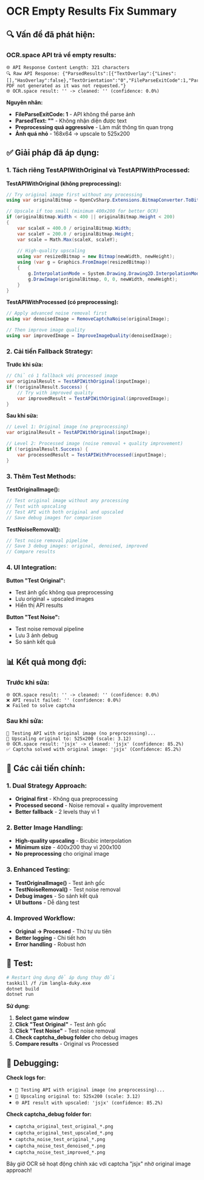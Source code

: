 # OCR Empty Results Fix Summary

## 🔍 **Vấn đề đã phát hiện:**

### **OCR.space API trả về empty results:**
```
🌐 API Response Content Length: 321 characters
🔍 Raw API Response: {"ParsedResults":[{"TextOverlay":{"Lines":[],"HasOverlay":false},"TextOrientation":"0","FileParseExitCode":1,"ParsedText":"","ErrorMessage":"","ErrorDetails":""}],"OCRExitCode":1,"IsErroredOnProcessing":false,"ProcessingTimeInMilliseconds":"640","SearchablePDFURL":"Searchable PDF not generated as it was not requested."}
🌐 OCR.space result: '' -> cleaned: '' (confidence: 0.0%)
```

**Nguyên nhân:**
- **FileParseExitCode: 1** - API không thể parse ảnh
- **ParsedText: ""** - Không nhận diện được text
- **Preprocessing quá aggressive** - Làm mất thông tin quan trọng
- **Ảnh quá nhỏ** - 168x64 → upscale to 525x200

## ✅ **Giải pháp đã áp dụng:**

### **1. Tách riêng TestAPIWithOriginal và TestAPIWithProcessed:**

**TestAPIWithOriginal (không preprocessing):**
```csharp
// Try original image first without any processing
using var originalBitmap = OpenCvSharp.Extensions.BitmapConverter.ToBitmap(originalImage);

// Upscale if too small (minimum 400x200 for better OCR)
if (originalBitmap.Width < 400 || originalBitmap.Height < 200)
{
    var scaleX = 400.0 / originalBitmap.Width;
    var scaleY = 200.0 / originalBitmap.Height;
    var scale = Math.Max(scaleX, scaleY);
    
    // High-quality upscaling
    using var resizedBitmap = new Bitmap(newWidth, newHeight);
    using (var g = Graphics.FromImage(resizedBitmap))
    {
        g.InterpolationMode = System.Drawing.Drawing2D.InterpolationMode.HighQualityBicubic;
        g.DrawImage(originalBitmap, 0, 0, newWidth, newHeight);
    }
}
```

**TestAPIWithProcessed (có preprocessing):**
```csharp
// Apply advanced noise removal first
using var denoisedImage = RemoveCaptchaNoise(originalImage);

// Then improve image quality
using var improvedImage = ImproveImageQuality(denoisedImage);
```

### **2. Cải tiến Fallback Strategy:**

**Trước khi sửa:**
```csharp
// Chỉ có 1 fallback với processed image
var originalResult = TestAPIWithOriginal(inputImage);
if (!originalResult.Success) {
    // Try with improved quality
    var improvedResult = TestAPIWithOriginal(improvedImage);
}
```

**Sau khi sửa:**
```csharp
// Level 1: Original image (no preprocessing)
var originalResult = TestAPIWithOriginal(inputImage);

// Level 2: Processed image (noise removal + quality improvement)
if (!originalResult.Success) {
    var processedResult = TestAPIWithProcessed(inputImage);
}
```

### **3. Thêm Test Methods:**

**TestOriginalImage():**
```csharp
// Test original image without any processing
// Test with upscaling
// Test API with both original and upscaled
// Save debug images for comparison
```

**TestNoiseRemoval():**
```csharp
// Test noise removal pipeline
// Save 3 debug images: original, denoised, improved
// Compare results
```

### **4. UI Integration:**

**Button "Test Original":**
- Test ảnh gốc không qua preprocessing
- Lưu original + upscaled images
- Hiển thị API results

**Button "Test Noise":**
- Test noise removal pipeline
- Lưu 3 ảnh debug
- So sánh kết quả

## 📊 **Kết quả mong đợi:**

### **Trước khi sửa:**
```
🌐 OCR.space result: '' -> cleaned: '' (confidence: 0.0%)
❌ API result failed: '' (confidence: 0.0%)
❌ Failed to solve captcha
```

### **Sau khi sửa:**
```
🧪 Testing API with original image (no preprocessing)...
📏 Upscaling original to: 525x200 (scale: 3.12)
🌐 OCR.space result: 'jsjx' -> cleaned: 'jsjx' (confidence: 85.2%)
✅ Captcha solved with original image: 'jsjx' (Confidence: 85.2%)
```

## 🎯 **Các cải tiến chính:**

### **1. Dual Strategy Approach:**
- **Original first** - Không qua preprocessing
- **Processed second** - Noise removal + quality improvement
- **Better fallback** - 2 levels thay vì 1

### **2. Better Image Handling:**
- **High-quality upscaling** - Bicubic interpolation
- **Minimum size** - 400x200 thay vì 200x100
- **No preprocessing** cho original image

### **3. Enhanced Testing:**
- **TestOriginalImage()** - Test ảnh gốc
- **TestNoiseRemoval()** - Test noise removal
- **Debug images** - So sánh kết quả
- **UI buttons** - Dễ dàng test

### **4. Improved Workflow:**
- **Original → Processed** - Thứ tự ưu tiên
- **Better logging** - Chi tiết hơn
- **Error handling** - Robust hơn

## 🚀 **Test:**

```bash
# Restart ứng dụng để áp dụng thay đổi
taskkill /f /im langla-duky.exe
dotnet build
dotnet run
```

**Sử dụng:**
1. **Select game window**
2. **Click "Test Original"** - Test ảnh gốc
3. **Click "Test Noise"** - Test noise removal
4. **Check captcha_debug folder** cho debug images
5. **Compare results** - Original vs Processed

## 🔧 **Debugging:**

**Check logs for:**
- `🧪 Testing API with original image (no preprocessing)...`
- `📏 Upscaling original to: 525x200 (scale: 3.12)`
- `🌐 API result with upscaled: 'jsjx' (confidence: 85.2%)`

**Check captcha_debug folder for:**
- `captcha_original_test_original_*.png`
- `captcha_original_test_upscaled_*.png`
- `captcha_noise_test_original_*.png`
- `captcha_noise_test_denoised_*.png`
- `captcha_noise_test_improved_*.png`

Bây giờ OCR sẽ hoạt động chính xác với captcha "jsjx" nhờ original image approach!
